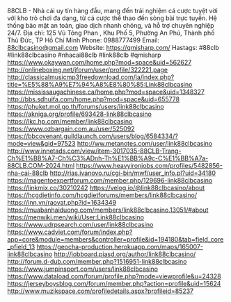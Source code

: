 88CLB - Nhà cái uy tín hàng đầu, mang đến trải nghiệm cá cược tuyệt vời với kho trò chơi đa dạng, từ cá cược thể thao đến sòng bài trực tuyến. Hệ thống bảo mật an toàn, giao dịch nhanh chóng, và hỗ trợ chuyên nghiệp 24/7.
Địa chỉ: 125 Vũ Tông Phan , Khu Phố 5, Phường An Phú, Thành phố Thủ Đức, TP Hồ Chí Minh
Phone: 0988777499
Email: 88clbcasino@gmail.com
Website: https://qmisharp.com/
Hastags: #88clb #link88clbcasino #nhacai88clb #link88clb #qmisharp
https://www.okaywan.com/home.php?mod=space&uid=562627
http://onlineboxing.net/jforum/user/profile/322221.page
http://classicalmusicmp3freedownload.com/ja/index.php?title=%E5%88%A9%E7%94%A8%E8%80%85:Link88clbcasino
https://mississaugachinese.ca/home.php?mod=space&uid=1348327
http://bbs.sdhuifa.com/home.php?mod=space&uid=655778
https://phuket.mol.go.th/forums/users/link88clbcasino
https://akniga.org/profile/693428-link88clbcasino
https://lkc.hp.com/member/link88clbcasino
https://www.ozbargain.com.au/user/525092
https://bbcovenant.guildlaunch.com/users/blog/6584334/?mode=view&gid=97523
http://ww.metanotes.com/user/link88clbcasino
http://www.innetads.com/view/item-3017035-88CLB-Trang-Ch%E1%BB%A7-Ch%C3%ADnh-Th%E1%BB%A9c-C%E1%BB%A7a-88CLB.COM-2024.html
https://www.heavyironjobs.com/profiles/5482856-nha-cai-88clb
http://rias.ivanovo.ru/cgi-bin/mwf/user_info.pl?uid=34180
https://magentoexpertforum.com/member.php/129696-link88clbcasino
https://linkmix.co/30210242
https://velog.io/@link88clbcasino/about
https://hcgdietinfo.com/hcgdietforums/members/link88clbcasino/
https://inn.vn/raovat.php?id=1634349
https://muabanhaiduong.com/members/link88clbcasino.13051/#about
https://menwiki.men/wiki/User:Link88clbcasino
https://www.udrpsearch.com/user/link88clbcasino
https://www.cadviet.com/forum/index.php?app=core&module=members&controller=profile&id=194180&tab=field_core_pfield_13
https://geocha-production.herokuapp.com/maps/165007-link88clbcasino
http://jobboard.piasd.org/author/link88clbcasino/
http://forum.d-dub.com/member.php?1516951-link88clbcasino
https://www.jumpinsport.com/users/link88clbcasino
https://www.dataload.com/forum/profile.php?mode=viewprofile&u=24328
https://jerseyboysblog.com/forum/member.php?action=profile&uid=15624
http://www.muzikspace.com/profiledetails.aspx?profileid=85237